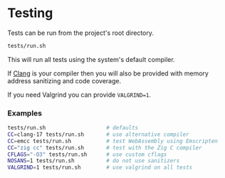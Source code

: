 # Testing

Tests can be run from the project's root directory.

```bash
tests/run.sh
```

This will run all tests using the system's default compiler.

If [Clang](https://clang.llvm.org) is your compiler then you will also be 
provided with memory address sanitizing and code coverage.

If you need Valgrind you can provide `VALGRIND=1`.

### Examples

```bash
tests/run.sh                   # defaults
CC=clang-17 tests/run.sh       # use alternative compiler
CC=emcc tests/run.sh           # test WebAssembly using Emscripten
CC="zig cc" tests/run.sh       # test with the Zig C compiler
CFLAGS="-O3" tests/run.sh      # use custom cflags
NOSANS=1 tests/run.sh          # do not use sanitizers
VALGRIND=1 tests/run.sh        # use valgrind on all tests
```